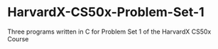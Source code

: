 # HarvardX-CS50x-Problem-Set-1
Three programs written in C for Problem Set 1 of the HarvardX CS50x Course
